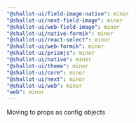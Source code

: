 ```yaml
---
"@shallot-ui/field-image-native": minor
"@shallot-ui/next-field-image": minor
"@shallot-ui/web-field-image": minor
"@shallot-ui/native-formik": minor
"@shallot-ui/react-select": minor
"@shallot-ui/web-formik": minor
"@shallot-ui/prismjs": minor
"@shallot-ui/native": minor
"@shallot-ui/theme": minor
"@shallot-ui/core": minor
"@shallot-ui/next": minor
"@shallot-ui/web": minor
"web": minor
---
```


Moving to props as config objects
